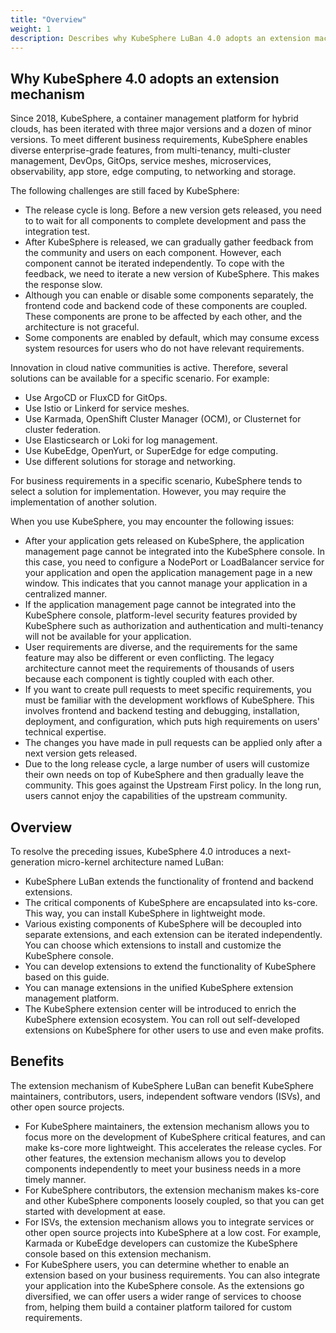 ```yaml
---
title: "Overview"
weight: 1
description: Describes why KubeSphere LuBan 4.0 adopts an extension machanism and how developers can benefit from it.
---
```


## Why KubeSphere 4.0 adopts an extension mechanism

Since 2018, KubeSphere, a container management platform for hybrid clouds, has been iterated with three major versions and a dozen of minor versions. To meet different business requirements, KubeSphere enables diverse enterprise-grade features, from multi-tenancy, multi-cluster management, DevOps, GitOps, service meshes, microservices, observability, app store, edge computing, to networking and storage.

The following challenges are still faced by KubeSphere:

- The release cycle is long. Before a new version gets released, you need to to wait for all components to complete development and pass the integration test.
- After KubeSphere is released, we can gradually gather feedback from the community and users on each component. However, each component cannot be iterated independently. To cope with the feedback, we need to iterate a new version of KubeSphere. This makes the response slow.
- Although you can enable or disable some components separately, the frontend code and backend code of these components are coupled. These components are prone to be affected by each other, and the architecture is not graceful.
- Some components are enabled by default, which may consume excess system resources for users who do not have relevant requirements.

Innovation in cloud native communities is active. Therefore, several solutions can be available for a specific scenario. For example:

- Use ArgoCD or FluxCD for GitOps.
- Use Istio or Linkerd for service meshes.
- Use Karmada, OpenShift Cluster Manager (OCM), or Clusternet for cluster federation.
- Use Elasticsearch or Loki for log management.
- Use KubeEdge, OpenYurt, or SuperEdge for edge computing.
- Use different solutions for storage and networking.

For business requirements in a specific scenario, KubeSphere tends to select a solution for implementation. However, you may require the implementation of another solution.

When you use KubeSphere, you may encounter the following issues:

- After your application gets released on KubeSphere, the application management page cannot be integrated into the KubeSphere console. In this case, you need to configure a NodePort or LoadBalancer service for your application and open the application management page in a new window. This indicates that you cannot manage your application in a centralized manner.
- If the application management page cannot be integrated into the KubeSphere console, platform-level security features provided by KubeSphere such as authorization and authentication and multi-tenancy will not be available for your application.
- User requirements are diverse, and the requirements for the same feature may also be different or even conflicting. The legacy architecture cannot meet the requirements of thousands of users because each component is tightly coupled with each other.
- If you want to create pull requests to meet specific requirements, you must be familiar with the development workflows of KubeSphere. This involves frontend and backend testing and debugging, installation, deployment, and configuration, which puts high requirements on users' technical expertise.
- The changes you have made in pull requests can be applied only after a next version gets released.
- Due to the long release cycle, a large number of users will customize their own needs on top of KubeSphere and then gradually leave the community. This goes against the Upstream First policy. In the long run, users cannot enjoy the capabilities of the upstream community.

## Overview

To resolve the preceding issues, KubeSphere 4.0 introduces a next-generation micro-kernel architecture named LuBan:

- KubeSphere LuBan extends the functionality of frontend and backend extensions.
- The critical components of KubeSphere are encapsulated into ks-core. This way, you can install KubeSphere in lightweight mode.
- Various existing components of KubeSphere will be decoupled into separate extensions, and each extension can be iterated independently. You can choose which extensions to install and customize the KubeSphere console.
- You can develop extensions to extend the functionality of KubeSphere based on this guide.
- You can manage extensions in the unified KubeSphere extension management platform.
- The KubeSphere extension center will be introduced to enrich the KubeSphere extension ecosystem. You can roll out self-developed extensions on KubeSphere for other users to use and even make profits.

## Benefits

The extension mechanism of KubeSphere LuBan  can benefit KubeSphere maintainers, contributors, users, independent software vendors (ISVs), and other open source projects.

- For KubeSphere maintainers, the extension mechanism allows you to focus more on the development of KubeSphere critical features, and can make ks-core more lightweight. This accelerates the release cycles. For other features, the extension mechanism allows you to develop components independently to meet your business needs in a more timely manner.
- For KubeSphere contributors, the extension mechanism makes ks-core and other KubeSphere components loosely coupled, so that you can get started with development at ease.
- For ISVs, the extension mechanism allows you to integrate services or other open source projects into KubeSphere at a low cost. For example, Karmada or KubeEdge developers can customize the KubeSphere console based on this extension mechanism.
- For KubeSphere users, you can determine whether to enable an extension based on your business requirements. You can also integrate your application into the KubeSphere console. As the extensions go diversified, we can offer users a wider range of services to choose from, helping them build a container platform tailored for custom requirements.